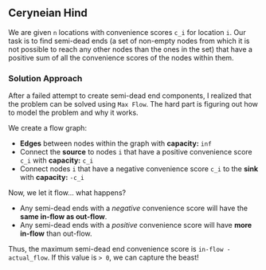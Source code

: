 ## Ceryneian Hind

We are given `n` locations with convenience scores `c_i` for location `i`. Our task is to find semi-dead ends (a set of non-empty nodes from which it is not possible to reach any other nodes than the ones in the set) that have a positive sum of all the convenience scores of the nodes within them.

### Solution Approach

After a failed attempt to create semi-dead end components, I realized that the problem can be solved using `Max Flow`. The hard part is figuring out how to model the problem and why it works.

We create a flow graph:

- **Edges** between nodes within the graph with **capacity:** `inf`
- Connect the **source** to nodes `i` that have a positive convenience score `c_i` with **capacity:** `c_i`
- Connect nodes `i` that have a negative convenience score `c_i` to the **sink** with **capacity:** `-c_i`

Now, we let it flow... what happens?

- Any semi-dead ends with a *negative* convenience score will have the **same in-flow as out-flow**.
- Any semi-dead ends with a *positive* convenience score will have **more in-flow** than out-flow.

Thus, the maximum semi-dead end convenience score is `in-flow - actual_flow`. If this value is `> 0`, we can capture the beast!
